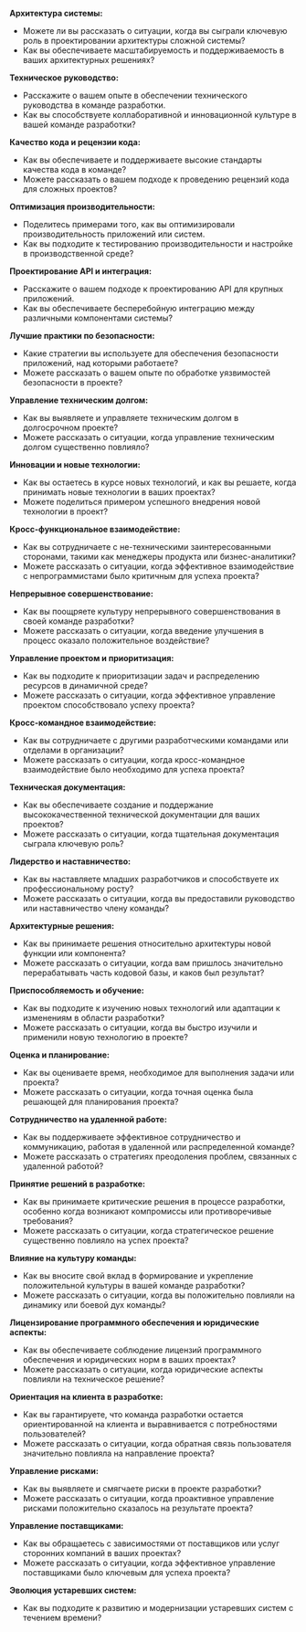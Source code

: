 **Архитектура системы:**
- Можете ли вы рассказать о ситуации, когда вы сыграли ключевую роль в проектировании архитектуры сложной системы?
- Как вы обеспечиваете масштабируемость и поддерживаемость в ваших архитектурных решениях?

**Техническое руководство:**
- Расскажите о вашем опыте в обеспечении технического руководства в команде разработки.
- Как вы способствуете коллаборативной и инновационной культуре в вашей команде разработки?

**Качество кода и рецензии кода:**
- Как вы обеспечиваете и поддерживаете высокие стандарты качества кода в команде?
- Можете рассказать о вашем подходе к проведению рецензий кода для сложных проектов?

**Оптимизация производительности:**
- Поделитесь примерами того, как вы оптимизировали производительность приложений или систем.
- Как вы подходите к тестированию производительности и настройке в производственной среде?

**Проектирование API и интеграция:**
- Расскажите о вашем подходе к проектированию API для крупных приложений.
- Как вы обеспечиваете бесперебойную интеграцию между различными компонентами системы?

**Лучшие практики по безопасности:**
- Какие стратегии вы используете для обеспечения безопасности приложений, над которыми работаете?
- Можете рассказать о вашем опыте по обработке уязвимостей безопасности в проекте?

**Управление техническим долгом:**
- Как вы выявляете и управляете техническим долгом в долгосрочном проекте?
- Можете рассказать о ситуации, когда управление техническим долгом существенно повлияло?

**Инновации и новые технологии:**
- Как вы остаетесь в курсе новых технологий, и как вы решаете, когда принимать новые технологии в ваших проектах?
- Можете поделиться примером успешного внедрения новой технологии в проект?

**Кросс-функциональное взаимодействие:**
- Как вы сотрудничаете с не-техническими заинтересованными сторонами, такими как менеджеры продукта или бизнес-аналитики?
- Можете рассказать о ситуации, когда эффективное взаимодействие с непрограммистами было критичным для успеха проекта?

**Непрерывное совершенствование:**
- Как вы поощряете культуру непрерывного совершенствования в своей команде разработки?
- Можете рассказать о ситуации, когда введение улучшения в процесс оказало положительное воздействие?

**Управление проектом и приоритизация:**
- Как вы подходите к приоритизации задач и распределению ресурсов в динамичной среде?
- Можете рассказать о ситуации, когда эффективное управление проектом способствовало успеху проекта?

**Кросс-командное взаимодействие:**
- Как вы сотрудничаете с другими разработческими командами или отделами в организации?
- Можете рассказать о ситуации, когда кросс-командное взаимодействие было необходимо для успеха проекта?

**Техническая документация:**
- Как вы обеспечиваете создание и поддержание высококачественной технической документации для ваших проектов?
- Можете рассказать о ситуации, когда тщательная документация сыграла ключевую роль?

**Лидерство и наставничество:**
- Как вы наставляете младших разработчиков и способствуете их профессиональному росту?
- Можете рассказать о ситуации, когда вы предоставили руководство или наставничество члену команды?

**Архитектурные решения:**
- Как вы принимаете решения относительно архитектуры новой функции или компонента?
- Можете рассказать о ситуации, когда вам пришлось значительно перерабатывать часть кодовой базы, и каков был результат?

**Приспособляемость и обучение:**
- Как вы подходите к изучению новых технологий или адаптации к изменениям в области разработки?
- Можете рассказать о ситуации, когда вы быстро изучили и применили новую технологию в проекте?

**Оценка и планирование:**
- Как вы оцениваете время, необходимое для выполнения задачи или проекта?
- Можете рассказать о ситуации, когда точная оценка была решающей для планирования проекта?

**Сотрудничество на удаленной работе:**
- Как вы поддерживаете эффективное сотрудничество и коммуникацию, работая в удаленной или распределенной команде?
- Можете рассказать о стратегиях преодоления проблем, связанных с удаленной работой?

**Принятие решений в разработке:**
- Как вы принимаете критические решения в процессе разработки, особенно когда возникают компромиссы или противоречивые требования?
- Можете рассказать о ситуации, когда стратегическое решение существенно повлияло на успех проекта?

**Влияние на культуру команды:**
- Как вы вносите свой вклад в формирование и укрепление положительной культуры в вашей команде разработки?
- Можете рассказать о ситуации, когда вы положительно повлияли на динамику или боевой дух команды?

**Лицензирование программного обеспечения и юридические аспекты:**
- Как вы обеспечиваете соблюдение лицензий программного обеспечения и юридических норм в ваших проектах?
- Можете рассказать о ситуации, когда юридические аспекты повлияли на техническое решение?

**Ориентация на клиента в разработке:**
- Как вы гарантируете, что команда разработки остается ориентированной на клиента и выравнивается с потребностями пользователей?
- Можете рассказать о ситуации, когда обратная связь пользователя значительно повлияла на направление проекта?

**Управление рисками:**
- Как вы выявляете и смягчаете риски в проекте разработки?
- Можете рассказать о ситуации, когда проактивное управление рисками положительно сказалось на результате проекта?

**Управление поставщиками:**
- Как вы обращаетесь с зависимостями от поставщиков или услуг сторонних компаний в ваших проектах?
- Можете рассказать о ситуации, когда эффективное управление поставщиками было ключевым для успеха проекта?

**Эволюция устаревших систем:**
- Как вы подходите к развитию и модернизации устаревших систем с течением времени?
